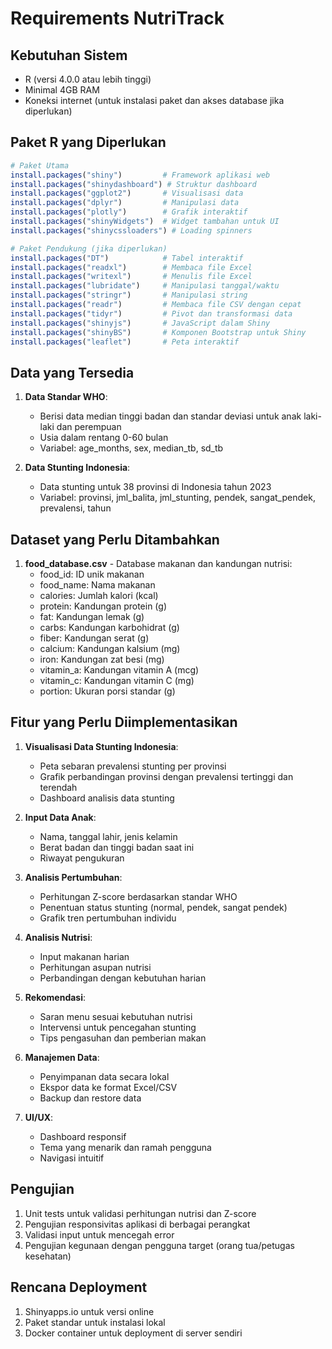 # Requirements NutriTrack

## Kebutuhan Sistem
- R (versi 4.0.0 atau lebih tinggi)
- Minimal 4GB RAM
- Koneksi internet (untuk instalasi paket dan akses database jika diperlukan)

## Paket R yang Diperlukan
```R
# Paket Utama
install.packages("shiny")         # Framework aplikasi web
install.packages("shinydashboard") # Struktur dashboard
install.packages("ggplot2")       # Visualisasi data
install.packages("dplyr")         # Manipulasi data
install.packages("plotly")        # Grafik interaktif
install.packages("shinyWidgets")  # Widget tambahan untuk UI
install.packages("shinycssloaders") # Loading spinners

# Paket Pendukung (jika diperlukan)
install.packages("DT")            # Tabel interaktif
install.packages("readxl")        # Membaca file Excel
install.packages("writexl")       # Menulis file Excel
install.packages("lubridate")     # Manipulasi tanggal/waktu
install.packages("stringr")       # Manipulasi string
install.packages("readr")         # Membaca file CSV dengan cepat
install.packages("tidyr")         # Pivot dan transformasi data
install.packages("shinyjs")       # JavaScript dalam Shiny
install.packages("shinyBS")       # Komponen Bootstrap untuk Shiny
install.packages("leaflet")       # Peta interaktif
```

## Data yang Tersedia
1. **Data Standar WHO**:
   - Berisi data median tinggi badan dan standar deviasi untuk anak laki-laki dan perempuan
   - Usia dalam rentang 0-60 bulan
   - Variabel: age_months, sex, median_tb, sd_tb

2. **Data Stunting Indonesia**:
   - Data stunting untuk 38 provinsi di Indonesia tahun 2023
   - Variabel: provinsi, jml_balita, jml_stunting, pendek, sangat_pendek, prevalensi, tahun
   
## Dataset yang Perlu Ditambahkan
1. **food_database.csv** - Database makanan dan kandungan nutrisi:
   - food_id: ID unik makanan
   - food_name: Nama makanan
   - calories: Jumlah kalori (kcal)
   - protein: Kandungan protein (g)
   - fat: Kandungan lemak (g)
   - carbs: Kandungan karbohidrat (g)
   - fiber: Kandungan serat (g)
   - calcium: Kandungan kalsium (mg)
   - iron: Kandungan zat besi (mg)
   - vitamin_a: Kandungan vitamin A (mcg)
   - vitamin_c: Kandungan vitamin C (mg)
   - portion: Ukuran porsi standar (g)

## Fitur yang Perlu Diimplementasikan
1. **Visualisasi Data Stunting Indonesia**:
   - Peta sebaran prevalensi stunting per provinsi
   - Grafik perbandingan provinsi dengan prevalensi tertinggi dan terendah
   - Dashboard analisis data stunting

2. **Input Data Anak**:
   - Nama, tanggal lahir, jenis kelamin
   - Berat badan dan tinggi badan saat ini
   - Riwayat pengukuran

3. **Analisis Pertumbuhan**:
   - Perhitungan Z-score berdasarkan standar WHO
   - Penentuan status stunting (normal, pendek, sangat pendek)
   - Grafik tren pertumbuhan individu

4. **Analisis Nutrisi**:
   - Input makanan harian
   - Perhitungan asupan nutrisi
   - Perbandingan dengan kebutuhan harian

5. **Rekomendasi**:
   - Saran menu sesuai kebutuhan nutrisi
   - Intervensi untuk pencegahan stunting
   - Tips pengasuhan dan pemberian makan

6. **Manajemen Data**:
   - Penyimpanan data secara lokal
   - Ekspor data ke format Excel/CSV
   - Backup dan restore data

7. **UI/UX**:
   - Dashboard responsif
   - Tema yang menarik dan ramah pengguna
   - Navigasi intuitif

## Pengujian
1. Unit tests untuk validasi perhitungan nutrisi dan Z-score
2. Pengujian responsivitas aplikasi di berbagai perangkat
3. Validasi input untuk mencegah error
4. Pengujian kegunaan dengan pengguna target (orang tua/petugas kesehatan)

## Rencana Deployment
1. Shinyapps.io untuk versi online
2. Paket standar untuk instalasi lokal
3. Docker container untuk deployment di server sendiri

